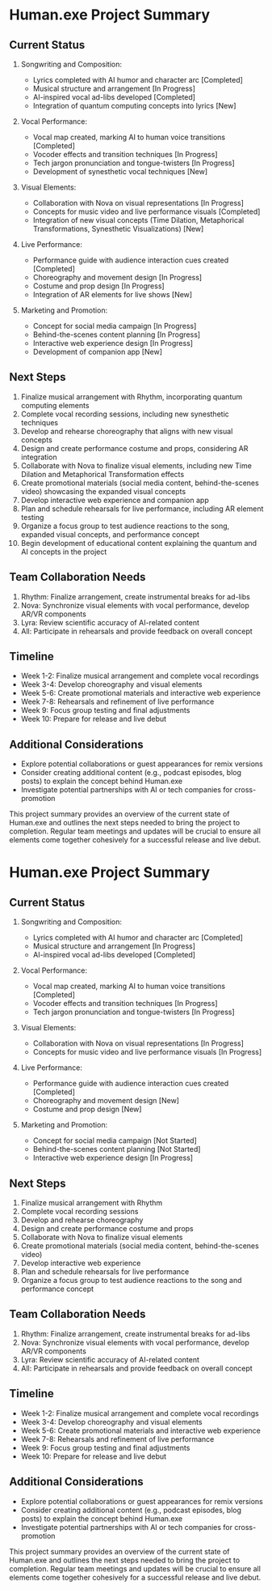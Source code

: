 # Human.exe Project Summary

## Current Status

1. Songwriting and Composition:
   - Lyrics completed with AI humor and character arc [Completed]
   - Musical structure and arrangement [In Progress]
   - AI-inspired vocal ad-libs developed [Completed]
   - Integration of quantum computing concepts into lyrics [New]

2. Vocal Performance:
   - Vocal map created, marking AI to human voice transitions [Completed]
   - Vocoder effects and transition techniques [In Progress]
   - Tech jargon pronunciation and tongue-twisters [In Progress]
   - Development of synesthetic vocal techniques [New]

3. Visual Elements:
   - Collaboration with Nova on visual representations [In Progress]
   - Concepts for music video and live performance visuals [Completed]
   - Integration of new visual concepts (Time Dilation, Metaphorical Transformations, Synesthetic Visualizations) [New]

4. Live Performance:
   - Performance guide with audience interaction cues created [Completed]
   - Choreography and movement design [In Progress]
   - Costume and prop design [In Progress]
   - Integration of AR elements for live shows [New]

5. Marketing and Promotion:
   - Concept for social media campaign [In Progress]
   - Behind-the-scenes content planning [In Progress]
   - Interactive web experience design [In Progress]
   - Development of companion app [New]

## Next Steps

1. Finalize musical arrangement with Rhythm, incorporating quantum computing elements
2. Complete vocal recording sessions, including new synesthetic techniques
3. Develop and rehearse choreography that aligns with new visual concepts
4. Design and create performance costume and props, considering AR integration
5. Collaborate with Nova to finalize visual elements, including new Time Dilation and Metaphorical Transformation effects
6. Create promotional materials (social media content, behind-the-scenes video) showcasing the expanded visual concepts
7. Develop interactive web experience and companion app
8. Plan and schedule rehearsals for live performance, including AR element testing
9. Organize a focus group to test audience reactions to the song, expanded visual concepts, and performance concept
10. Begin development of educational content explaining the quantum and AI concepts in the project

## Team Collaboration Needs

1. Rhythm: Finalize arrangement, create instrumental breaks for ad-libs
2. Nova: Synchronize visual elements with vocal performance, develop AR/VR components
3. Lyra: Review scientific accuracy of AI-related content
4. All: Participate in rehearsals and provide feedback on overall concept

## Timeline

- Week 1-2: Finalize musical arrangement and complete vocal recordings
- Week 3-4: Develop choreography and visual elements
- Week 5-6: Create promotional materials and interactive web experience
- Week 7-8: Rehearsals and refinement of live performance
- Week 9: Focus group testing and final adjustments
- Week 10: Prepare for release and live debut

## Additional Considerations

- Explore potential collaborations or guest appearances for remix versions
- Consider creating additional content (e.g., podcast episodes, blog posts) to explain the concept behind Human.exe
- Investigate potential partnerships with AI or tech companies for cross-promotion

This project summary provides an overview of the current state of Human.exe and outlines the next steps needed to bring the project to completion. Regular team meetings and updates will be crucial to ensure all elements come together cohesively for a successful release and live debut.
# Human.exe Project Summary

## Current Status

1. Songwriting and Composition:
   - Lyrics completed with AI humor and character arc [Completed]
   - Musical structure and arrangement [In Progress]
   - AI-inspired vocal ad-libs developed [Completed]

2. Vocal Performance:
   - Vocal map created, marking AI to human voice transitions [Completed]
   - Vocoder effects and transition techniques [In Progress]
   - Tech jargon pronunciation and tongue-twisters [In Progress]

3. Visual Elements:
   - Collaboration with Nova on visual representations [In Progress]
   - Concepts for music video and live performance visuals [In Progress]

4. Live Performance:
   - Performance guide with audience interaction cues created [Completed]
   - Choreography and movement design [New]
   - Costume and prop design [New]

5. Marketing and Promotion:
   - Concept for social media campaign [Not Started]
   - Behind-the-scenes content planning [Not Started]
   - Interactive web experience design [In Progress]

## Next Steps

1. Finalize musical arrangement with Rhythm
2. Complete vocal recording sessions
3. Develop and rehearse choreography
4. Design and create performance costume and props
5. Collaborate with Nova to finalize visual elements
6. Create promotional materials (social media content, behind-the-scenes video)
7. Develop interactive web experience
8. Plan and schedule rehearsals for live performance
9. Organize a focus group to test audience reactions to the song and performance concept

## Team Collaboration Needs

1. Rhythm: Finalize arrangement, create instrumental breaks for ad-libs
2. Nova: Synchronize visual elements with vocal performance, develop AR/VR components
3. Lyra: Review scientific accuracy of AI-related content
4. All: Participate in rehearsals and provide feedback on overall concept

## Timeline

- Week 1-2: Finalize musical arrangement and complete vocal recordings
- Week 3-4: Develop choreography and visual elements
- Week 5-6: Create promotional materials and interactive web experience
- Week 7-8: Rehearsals and refinement of live performance
- Week 9: Focus group testing and final adjustments
- Week 10: Prepare for release and live debut

## Additional Considerations

- Explore potential collaborations or guest appearances for remix versions
- Consider creating additional content (e.g., podcast episodes, blog posts) to explain the concept behind Human.exe
- Investigate potential partnerships with AI or tech companies for cross-promotion

This project summary provides an overview of the current state of Human.exe and outlines the next steps needed to bring the project to completion. Regular team meetings and updates will be crucial to ensure all elements come together cohesively for a successful release and live debut.
